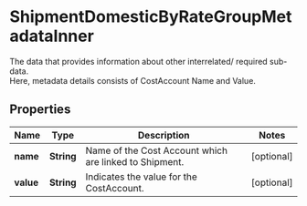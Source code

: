 

# ShipmentDomesticByRateGroupMetadataInner

The data that provides information about other interrelated/ required sub-data.<br /> Here, metadata details consists of CostAccount Name and Value.

## Properties

| Name | Type | Description | Notes |
|------------ | ------------- | ------------- | -------------|
|**name** | **String** | Name of the Cost Account which are linked to Shipment. |  [optional] |
|**value** | **String** | Indicates the value for the CostAccount. |  [optional] |



